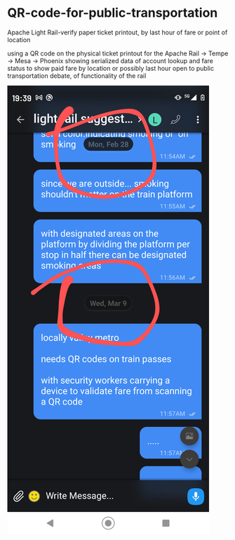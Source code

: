# QR-code-for-public-transportation
Apache Light Rail-verify paper ticket printout, by last hour of fare or point of location


using a QR code on the physical ticket printout for the Apache Rail -> Tempe -> Mesa -> Phoenix
showing serialized data of account lookup and fare status to show paid fare by location or possibly last hour open to public transportation debate, of functionality of the rail

![s1](https://raw.githubusercontent.com/c4pt000/QR-code-for-public-transportation/main/light%20rail.png)
